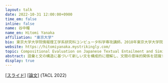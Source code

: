```yaml
---
layout: talk
date: 2022-10-31 12:00:00+0900
time_em: false
inline: false
name: 谷中瞳
name_en: Hitomi Yanaka
affiliation: "東京大学"
bio: 東京大学大学院情報理工学系研究科コンピュータ科学専攻講師。2018年東京大学大学院工学系研究科システム創成学専攻博士課程修了、博士（工学）。2018年から2021年まで理化学研究所革新知能統合研究センター特別研究員、2021年東京大学卓越研究員に採択され現職に至る。理化学研究所AIPセンター自然言語理解チーム客員研究員兼任。
website: https://hitomiyanaka.mystrikingly.com/
topic: Compositional Evaluation on Japanese Textual Entailment and Similarity (JSICK：構成的推論・類似度データセットSICK日本語版の紹介)
abstract: 語彙と文の構造に基づいて新しい文を構成的に理解し、文間の意味的関係を認識することは、より人間らしい自然言語理解をコンピュータによって実現するために重要な課題の一つである。これまで自然言語理解のデータセットは英語を中心に進められており、日本語のデータセット構築は発展途上である。しかし、日本語には語順を変えても意味内容が変わらないという性質があり、この性質を用いることで、英語とは異なる観点で汎用言語モデルが自然言語の文を構成的に捉えているか分析することができる。本発表では、英語の構成的推論・類似度データセットSICKの日本語版であるJSICKの構築に至るまでの道のりと、JSICKを用いた汎用言語モデルの分析について紹介する。
display: true
---
```


 [[スライド]](https://speakerdeck.com/verypluming/compositional-evaluation-on-japanese-textual-entailment-and-similarity-jsick-gou-cheng-de-tui-lun-lei-si-du-detasetutosickri-ben-yu-ban-noshao-jie) [[論文]](https://arxiv.org/abs/2208.04826) (TACL 2022) 
